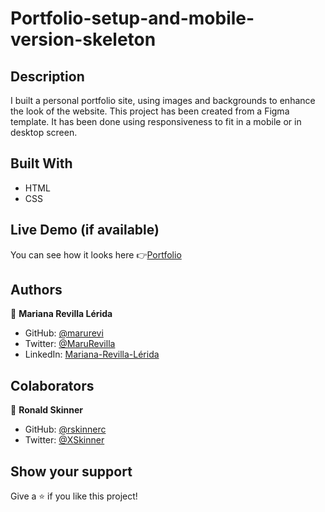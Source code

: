 # Portfolio-setup-and-mobile-version-skeleton

## Description
I built a personal portfolio site, using images and backgrounds to enhance the look of the website. This project has been created from a Figma template. It has been done using responsiveness to fit in a mobile or in desktop screen. 

## Built With
- HTML
- CSS

## Live Demo (if available)

You can see how it looks here 👉[Portfolio](https://marurevi.github.io/Portfolio-setup-and-mobile-version-skeleton/)

## Authors

👤 **Mariana Revilla Lérida**

- GitHub: [@marurevi](https://github.com/marurevi)
- Twitter: [@MaruRevilla](https://twitter.com/MaruRevilla)
- LinkedIn: [Mariana-Revilla-Lérida](https://linkedin.com/in/mariana-revilla-lérida-a12aba143)


## Colaborators

👤 **Ronald Skinner**

- GitHub: [@rskinnerc](https://github.com/rskinnerc)
- Twitter: [@XSkinner](https://twitter.com/XSkinner)
## Show your support

Give a ⭐️ if you like this project!
